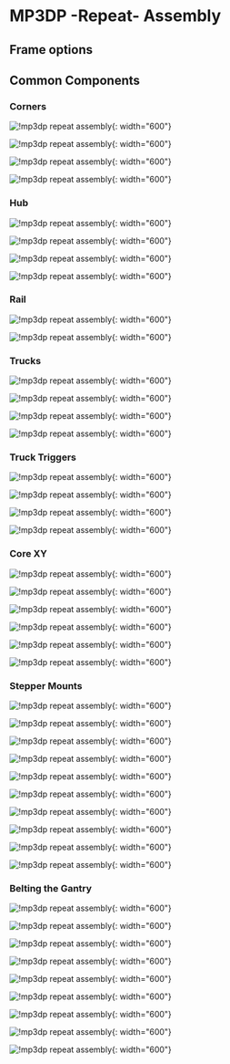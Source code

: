 # MP3DP -Repeat- Assembly

## Frame options

## Common Components

### Corners

![!mp3dp repeat assembly](../img/repeat/PXL_20211221_005905879.jpg){: width="600"}

![!mp3dp repeat assembly](../img/repeat/PXL_20211221_010504049.jpg){: width="600"}

![!mp3dp repeat assembly](../img/repeat/PXL_20211221_011629965.jpg){: width="600"}

![!mp3dp repeat assembly](../img/repeat/PXL_20211221_012039706.jpg){: width="600"}

### Hub

![!mp3dp repeat assembly](../img/repeat/PXL_20211222_234524286.jpg){: width="600"}

![!mp3dp repeat assembly](../img/repeat/PXL_20211222_234637528.jpg){: width="600"}

![!mp3dp repeat assembly](../img/repeat/PXL_20211222_235651765.jpg){: width="600"}

![!mp3dp repeat assembly](../img/repeat/PXL_20211222_235753480.jpg){: width="600"}

### Rail

![!mp3dp repeat assembly](../img/repeat/PXL_20211223_001722799.jpg){: width="600"}

![!mp3dp repeat assembly](../img/repeat/PXL_20211223_002418759.jpg){: width="600"}

### Trucks

![!mp3dp repeat assembly](../img/repeat/PXL_20211223_003813586.jpg){: width="600"}

![!mp3dp repeat assembly](../img/repeat/PXL_20211223_004317126.jpg){: width="600"}

![!mp3dp repeat assembly](../img/repeat/PXL_20211223_004614523.jpg){: width="600"}

![!mp3dp repeat assembly](../img/repeat/PXL_20211223_005024041.jpg){: width="600"}

### Truck Triggers

![!mp3dp repeat assembly](../img/repeat/PXL_20211223_005215859.jpg){: width="600"}

![!mp3dp repeat assembly](../img/repeat/PXL_20211223_005428799.jpg){: width="600"}

![!mp3dp repeat assembly](../img/repeat/PXL_20211223_005517016.jpg){: width="600"}

![!mp3dp repeat assembly](../img/repeat/PXL_20211223_005643641.jpg){: width="600"}

### Core XY

![!mp3dp repeat assembly](../img/repeat/PXL_20211223_005931937.jpg){: width="600"}

![!mp3dp repeat assembly](../img/repeat/PXL_20211223_010127428.jpg){: width="600"}

![!mp3dp repeat assembly](../img/repeat/PXL_20211223_010308978.jpg){: width="600"}

![!mp3dp repeat assembly](../img/repeat/PXL_20211223_010517320.jpg){: width="600"}

![!mp3dp repeat assembly](../img/repeat/PXL_20211223_010631161.jpg){: width="600"}

![!mp3dp repeat assembly](../img/repeat/PXL_20211223_011714556.jpg){: width="600"}

### Stepper Mounts

![!mp3dp repeat assembly](../img/repeat/PXL_20220107_011705867.jpg){: width="600"}

![!mp3dp repeat assembly](../img/repeat/PXL_20220107_011422683.jpg){: width="600"}

![!mp3dp repeat assembly](../img/repeat/PXL_20220107_012503064.jpg){: width="600"}

![!mp3dp repeat assembly](../img/repeat/PXL_20220107_011811291.jpg){: width="600"}

![!mp3dp repeat assembly](../img/repeat/PXL_20220107_013026069.jpg){: width="600"}

![!mp3dp repeat assembly](../img/repeat/PXL_20220107_013407366.PORTRAIT.jpg){: width="600"}

![!mp3dp repeat assembly](../img/repeat/PXL_20220107_013610175.PORTRAIT.jpg){: width="600"}

![!mp3dp repeat assembly](../img/repeat/PXL_20220107_015258256.jpg){: width="600"}

![!mp3dp repeat assembly](../img/repeat/PXL_20220107_015926942.jpg){: width="600"}

![!mp3dp repeat assembly](../img/repeat/PXL_20220107_020819712.MP.jpg){: width="600"}

### Belting the Gantry

![!mp3dp repeat assembly](../img/repeat/PXL_20220111_031050852.jpg){: width="600"}

![!mp3dp repeat assembly](../img/repeat/PXL_20220111_031226604.jpg){: width="600"}

![!mp3dp repeat assembly](../img/repeat/PXL_20220111_031305180.jpg){: width="600"}

![!mp3dp repeat assembly](../img/repeat/PXL_20220111_031409412.jpg){: width="600"}

![!mp3dp repeat assembly](../img/repeat/PXL_20220111_031409413.jpg){: width="600"}

![!mp3dp repeat assembly](../img/repeat/PXL_20220111_031459421.jpg){: width="600"}

![!mp3dp repeat assembly](../img/repeat/PXL_20220111_031509074.jpg){: width="600"}

![!mp3dp repeat assembly](../img/repeat/PXL_20220111_031539769.jpg){: width="600"}

![!mp3dp repeat assembly](../img/repeat/PXL_20220111_032445718.jpg){: width="600"}


